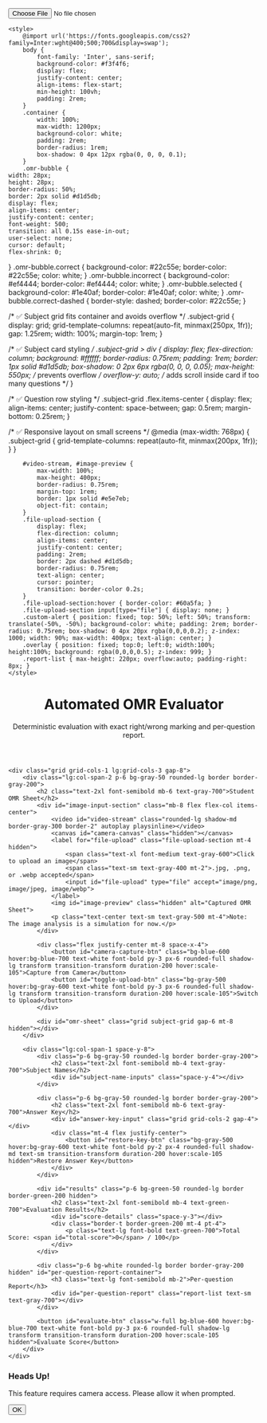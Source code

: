 <!DOCTYPE html>
<html lang="en">
<head>
    <meta charset="UTF-8" />
    <meta name="viewport" content="width=device-width, initial-scale=1.0"/>
    <title>OMR Evaluation System</title>
    <script src="https://cdn.tailwindcss.com"></script>
    <!-- PDF.js CDN -->
    <input id="file-upload" type="file" accept="image/png, image/jpeg, image/webp">


    <style>
        @import url('https://fonts.googleapis.com/css2?family=Inter:wght@400;500;700&display=swap');
        body {
            font-family: 'Inter', sans-serif;
            background-color: #f3f4f6;
            display: flex;
            justify-content: center;
            align-items: flex-start;
            min-height: 100vh;
            padding: 2rem;
        }
        .container {
            width: 100%;
            max-width: 1200px;
            background-color: white;
            padding: 2rem;
            border-radius: 1rem;
            box-shadow: 0 4px 12px rgba(0, 0, 0, 0.1);
        }
        .omr-bubble {
    width: 28px;
    height: 28px;
    border-radius: 50%;
    border: 2px solid #d1d5db;
    display: flex;
    align-items: center;
    justify-content: center;
    font-weight: 500;
    transition: all 0.15s ease-in-out;
    user-select: none;
    cursor: default;
    flex-shrink: 0;
}
.omr-bubble.correct {
    background-color: #22c55e;
    border-color: #22c55e;
    color: white;
}
.omr-bubble.incorrect {
    background-color: #ef4444;
    border-color: #ef4444;
    color: white;
}
.omr-bubble.selected {
    background-color: #1e40af;
    border-color: #1e40af;
    color: white;
}
.omr-bubble.correct-dashed {
    border-style: dashed;
    border-color: #22c55e;
}

/* ✅ Subject grid fits container and avoids overflow */
.subject-grid {
    display: grid;
    grid-template-columns: repeat(auto-fit, minmax(250px, 1fr));
    gap: 1.25rem;
    width: 100%;
    margin-top: 1rem;
}

/* ✅ Subject card styling */
.subject-grid > div {
    display: flex;
    flex-direction: column;
    background: #ffffff;
    border-radius: 0.75rem;
    padding: 1rem;
    border: 1px solid #d1d5db;
    box-shadow: 0 2px 6px rgba(0, 0, 0, 0.05);
    max-height: 550px;  /* prevents overflow */
    overflow-y: auto;   /* adds scroll inside card if too many questions */
}

/* ✅ Question row styling */
.subject-grid .flex.items-center {
    display: flex;
    align-items: center;
    justify-content: space-between;
    gap: 0.5rem;
    margin-bottom: 0.25rem;
}

/* ✅ Responsive layout on small screens */
@media (max-width: 768px) {
    .subject-grid {
        grid-template-columns: repeat(auto-fit, minmax(200px, 1fr));
    }
}

        #video-stream, #image-preview {
            max-width: 100%;
            max-height: 400px;
            border-radius: 0.75rem;
            margin-top: 1rem;
            border: 1px solid #e5e7eb;
            object-fit: contain;
        }
        .file-upload-section {
            display: flex;
            flex-direction: column;
            align-items: center;
            justify-content: center;
            padding: 2rem;
            border: 2px dashed #d1d5db;
            border-radius: 0.75rem;
            text-align: center;
            cursor: pointer;
            transition: border-color 0.2s;
        }
        .file-upload-section:hover { border-color: #60a5fa; }
        .file-upload-section input[type="file"] { display: none; }
        .custom-alert { position: fixed; top: 50%; left: 50%; transform: translate(-50%, -50%); background-color: white; padding: 2rem; border-radius: 0.75rem; box-shadow: 0 4px 20px rgba(0,0,0,0.2); z-index: 1000; width: 90%; max-width: 400px; text-align: center; }
        .overlay { position: fixed; top:0; left:0; width:100%; height:100%; background: rgba(0,0,0,0.5); z-index: 999; }
        .report-list { max-height: 220px; overflow:auto; padding-right: 8px; }
    </style>
</head>
<body class="p-4 md:p-8">
    <!-- Keep all your previous code exactly same until evaluateScores() -->
<script>
    // ... all previous code remains unchanged above ...

    // Evaluates the scores and displays results
    function evaluateScores(studentAnswers, correctAnswerKey) {
        let totalScore = 0;
        let subjectScores = Array(NUM_SUBJECTS).fill(0);
        let attemptedCount = 0;
        let unattemptedCount = 0;
        
        // Loop through each question to evaluate
        for (let i = 1; i <= TOTAL_QUESTIONS; i++) {
            const studentAnswer = studentAnswers[i];
            const correctAnswer = correctAnswerKey[i];
            
            if (studentAnswer !== null) {
                attemptedCount++;
                if (studentAnswer === correctAnswer) {
                    totalScore += 1;
                    const subjectIndex = Math.floor((i - 1) / QUESTIONS_PER_SUBJECT);
                    subjectScores[subjectIndex] += 1;
                }
            } else {
                unattemptedCount++;
            }
        }

        // Calculate scores out of 20 and 100
        const finalSubjectScores = subjectScores.map(score => (score / QUESTIONS_PER_SUBJECT) * 20);
        const finalTotalScore = (totalScore / TOTAL_QUESTIONS) * 100;
        
        // Display results
        scoreDetailsEl.innerHTML = '';
        finalSubjectScores.forEach((score, index) => {
            const subjectName = subjectNames[index] || DEFAULT_SUBJECT_NAMES[index];
            const p = document.createElement('p');
            p.className = 'text-gray-700';
            p.innerHTML = `<span class="font-medium">${subjectName} Score:</span> ${score.toFixed(2)} / 20`;
            scoreDetailsEl.appendChild(p);
        });

        // Add attempted and unattempted counts
        const attemptedP = document.createElement('p');
        attemptedP.className = 'text-gray-700 mt-4';
        attemptedP.innerHTML = `<span class="font-medium">Questions Attempted:</span> <span class="font-bold text-blue-600">${attemptedCount}</span>`;
        scoreDetailsEl.appendChild(attemptedP);

        const unattemptedP = document.createElement('p');
        unattemptedP.className = 'text-gray-700';
        unattemptedP.innerHTML = `<span class="font-medium">Questions Not Attempted:</span> <span class="font-bold text-gray-500">${unattemptedCount}</span>`;
        scoreDetailsEl.appendChild(unattemptedP);
        
        totalScoreEl.textContent = finalTotalScore.toFixed(2);
        resultsEl.classList.remove('hidden');

        // ✅ Highlight correct/incorrect answers
        document.querySelectorAll('#omr-sheet .omr-bubble').forEach(bubble => {
            const questionNumber = parseInt(
                bubble.parentElement.parentElement.querySelector('span').textContent.split('.')[0]
            );
            const option = bubble.textContent;
            bubble.classList.remove('correct', 'incorrect');
            bubble.style.border = ''; // reset

            // Correct answer selected → green
            if (studentAnswers[questionNumber] === option && studentAnswers[questionNumber] === correctAnswerKey[questionNumber]) {
                bubble.classList.add('correct');
            } 
            // Wrong answer selected → red
            else if (studentAnswers[questionNumber] === option && studentAnswers[questionNumber] !== correctAnswerKey[questionNumber]) {
                bubble.classList.add('incorrect');
            } 
            // If student got it wrong or skipped, show correct answer with dashed border
            else if (option === correctAnswerKey[questionNumber]) {
                bubble.style.border = '2px dashed #22c55e';
            }
        });
    }

    // ... keep the rest of your code unchanged below ...
</script>

<div class="container space-y-8">
    <header class="text-center mb-8">
        <h1 class="text-4xl font-bold text-gray-800">Automated OMR Evaluator</h1>
        <p class="text-gray-500 mt-2">Deterministic evaluation with exact right/wrong marking and per-question report.</p>
    </header>

    <div class="grid grid-cols-1 lg:grid-cols-3 gap-8">
        <div class="lg:col-span-2 p-6 bg-gray-50 rounded-lg border border-gray-200">
            <h2 class="text-2xl font-semibold mb-6 text-gray-700">Student OMR Sheet</h2>
            <div id="image-input-section" class="mb-8 flex flex-col items-center">
                <video id="video-stream" class="rounded-lg shadow-md border-gray-300 border-2" autoplay playsinline></video>
                <canvas id="camera-canvas" class="hidden"></canvas>
                <label for="file-upload" class="file-upload-section mt-4 hidden">
                    <span class="text-xl font-medium text-gray-600">Click to upload an image</span>
                    <span class="text-sm text-gray-400 mt-2">.jpg, .png, or .webp accepted</span>
                    <input id="file-upload" type="file" accept="image/png, image/jpeg, image/webp">
                </label>
                <img id="image-preview" class="hidden" alt="Captured OMR Sheet">
                <p class="text-center text-sm text-gray-500 mt-4">Note: The image analysis is a simulation for now.</p>
            </div>

            <div class="flex justify-center mt-8 space-x-4">
                <button id="camera-capture-btn" class="bg-blue-600 hover:bg-blue-700 text-white font-bold py-3 px-6 rounded-full shadow-lg transform transition-transform duration-200 hover:scale-105">Capture from Camera</button>
                <button id="toggle-upload-btn" class="bg-gray-500 hover:bg-gray-600 text-white font-bold py-3 px-6 rounded-full shadow-lg transform transition-transform duration-200 hover:scale-105">Switch to Upload</button>
            </div>

            <div id="omr-sheet" class="grid subject-grid gap-6 mt-8 hidden"></div>
        </div>

        <div class="lg:col-span-1 space-y-8">
            <div class="p-6 bg-gray-50 rounded-lg border border-gray-200">
                <h2 class="text-2xl font-semibold mb-4 text-gray-700">Subject Names</h2>
                <div id="subject-name-inputs" class="space-y-4"></div>
            </div>

            <div class="p-6 bg-gray-50 rounded-lg border border-gray-200">
                <h2 class="text-2xl font-semibold mb-6 text-gray-700">Answer Key</h2>
                <div id="answer-key-input" class="grid grid-cols-2 gap-4"></div>
                <div class="mt-4 flex justify-center">
                    <button id="restore-key-btn" class="bg-gray-500 hover:bg-gray-600 text-white font-bold py-2 px-4 rounded-full shadow-md text-sm transition-transform duration-200 hover:scale-105 hidden">Restore Answer Key</button>
                </div>
            </div>

            <div id="results" class="p-6 bg-green-50 rounded-lg border border-green-200 hidden">
                <h2 class="text-2xl font-semibold mb-4 text-green-700">Evaluation Results</h2>
                <div id="score-details" class="space-y-3"></div>
                <div class="border-t border-green-200 mt-4 pt-4">
                    <p class="text-lg font-bold text-green-700">Total Score: <span id="total-score">0</span> / 100</p>
                </div>
            </div>

            <div class="p-6 bg-white rounded-lg border border-gray-200 hidden" id="per-question-report-container">
                <h3 class="text-lg font-semibold mb-2">Per-question Report</h3>
                <div id="per-question-report" class="report-list text-sm text-gray-700"></div>
            </div>

            <button id="evaluate-btn" class="w-full bg-blue-600 hover:bg-blue-700 text-white font-bold py-3 px-6 rounded-full shadow-lg transform transition-transform duration-200 hover:scale-105 hidden">Evaluate Score</button>
        </div>
    </div>
</div>

<div id="custom-alert-modal" class="hidden">
    <div class="overlay"></div>
    <div class="custom-alert">
        <h3 class="text-xl font-bold mb-4 text-gray-800">Heads Up!</h3>
        <p class="text-gray-600 mb-6" id="alert-message">This feature requires camera access. Please allow it when prompted.</p>
        <button id="alert-ok-btn" class="bg-blue-600 hover:bg-blue-700 text-white font-bold py-2 px-6 rounded-full">OK</button>
    </div>
</div>

<script>
document.addEventListener('DOMContentLoaded', () => {
    // Config
    const NUM_SUBJECTS = 5;
    const QUESTIONS_PER_SUBJECT = 20;
    const TOTAL_QUESTIONS = NUM_SUBJECTS * QUESTIONS_PER_SUBJECT;
    const OPTIONS = ['A','B','C','D'];
    const DEFAULT_SUBJECT_NAMES = ['Subject 1','Subject 2','Subject 3','Subject 4','Subject 5'];
    const LOCAL_STORAGE_KEY = 'omr_answer_key';
    const SUBJECT_NAMES_KEY = 'omr_subject_names';

    // UI refs
    const videoStreamEl = document.getElementById('video-stream');
    const imagePreviewEl = document.getElementById('image-preview');
    const cameraCanvasEl = document.getElementById('camera-canvas');
    const omrSheetEl = document.getElementById('omr-sheet');
    const answerKeyInputEl = document.getElementById('answer-key-input');
    const cameraCaptureBtn = document.getElementById('camera-capture-btn');
    const toggleUploadBtn = document.getElementById('toggle-upload-btn');
    const fileUploadEl = document.getElementById('file-upload');
    const fileUploadSectionEl = document.querySelector('.file-upload-section');
    const evaluateBtn = document.getElementById('evaluate-btn');
    const resultsEl = document.getElementById('results');
    const scoreDetailsEl = document.getElementById('score-details');
    const totalScoreEl = document.getElementById('total-score');
    const customAlertModal = document.getElementById('custom-alert-modal');
    const alertOkBtn = document.getElementById('alert-ok-btn');
    const alertMessageEl = document.getElementById('alert-message');
    const restoreKeyBtn = document.getElementById('restore-key-btn');
    const subjectNameInputsEl = document.getElementById('subject-name-inputs');
    const perQuestionContainer = document.getElementById('per-question-report-container');
    const perQuestionReportEl = document.getElementById('per-question-report');

    // State
    let answerKey = {}; // {1: 'A', 2:'C', ...}
    let subjectNames = [...DEFAULT_SUBJECT_NAMES];

    // Helpers: alerts
    function showAlert(message) {
        alertMessageEl.textContent = message;
        customAlertModal.classList.remove('hidden');
    }
    function hideAlert() { customAlertModal.classList.add('hidden'); }

    // Local storage: save / restore key
    function saveAnswerKey() {
        try {
            localStorage.setItem(LOCAL_STORAGE_KEY, JSON.stringify(answerKey));
            restoreKeyBtn.classList.remove('hidden');
        } catch(e) { console.error('Save key failed', e); }
    }
    function restoreAnswerKey() {
        try {
            const stored = localStorage.getItem(LOCAL_STORAGE_KEY);
            if (stored) {
                answerKey = JSON.parse(stored) || {};
                // update UI selects
                for (let i=1;i<=TOTAL_QUESTIONS;i++){
                    const sel = document.querySelector(`select[name="key-q${i}"]`);
                    if (sel) sel.value = answerKey[i] || '';
                }
            }
        } catch(e) { console.error('Restore key failed', e); localStorage.removeItem(LOCAL_STORAGE_KEY); }
    }

    function saveSubjectNames() {
        try { localStorage.setItem(SUBJECT_NAMES_KEY, JSON.stringify(subjectNames)); }
        catch(e) { console.error('save subject names failed', e); }
    }
    function restoreSubjectNames() {
        try {
            const stored = localStorage.getItem(SUBJECT_NAMES_KEY);
            if (stored) subjectNames = JSON.parse(stored) || subjectNames;
        } catch(e) { console.error('restore subject names failed', e); localStorage.removeItem(SUBJECT_NAMES_KEY); }
    }

    // Generate subject name inputs
    function generateSubjectNameInputs(){
        subjectNameInputsEl.innerHTML='';
        restoreSubjectNames();
        for (let i=0;i<NUM_SUBJECTS;i++){
            const div = document.createElement('div');
            div.className = 'flex items-center space-x-2';
            div.innerHTML = `<span class="font-bold w-6 text-gray-600">${i+1}.</span>`;
            const input = document.createElement('input');
            input.type='text';
            input.placeholder = DEFAULT_SUBJECT_NAMES[i];
            input.className = 'flex-1 p-2 border border-gray-300 rounded-lg focus:outline-none focus:border-blue-500';
            input.value = subjectNames[i] || '';
            input.oninput = (e)=> { subjectNames[i]=e.target.value; saveSubjectNames(); };
            div.appendChild(input);
            subjectNameInputsEl.appendChild(div);
        }
    }

    // Generate answer key UI
    function generateAnswerKeyInput(){
        answerKeyInputEl.innerHTML='';
        restoreAnswerKey();
        for (let i=1;i<=TOTAL_QUESTIONS;i++){
            const qDiv = document.createElement('div');
            qDiv.className = 'flex items-center space-x-2';
            qDiv.innerHTML = `<span class="font-bold w-6 text-gray-600">${i}.</span>`;
            const selectEl = document.createElement('select');
            selectEl.className = 'flex-1 p-2 border border-gray-300 rounded-lg focus:outline-none focus:border-blue-500';
            selectEl.name = `key-q${i}`;
            selectEl.innerHTML = '<option value="">-</option>';
            OPTIONS.forEach(opt => { selectEl.innerHTML += `<option value="${opt}">${opt}</option>`; });
            if (answerKey[i]) selectEl.value = answerKey[i];
            selectEl.onchange = (e) => {
                const val = e.target.value;
                if (val) answerKey[i] = val;
                else delete answerKey[i];
                saveAnswerKey();
            };
            qDiv.appendChild(selectEl);
            answerKeyInputEl.appendChild(qDiv);
        }
        if (localStorage.getItem(LOCAL_STORAGE_KEY)) restoreKeyBtn.classList.remove('hidden');
        else restoreKeyBtn.classList.add('hidden');
    }

    // Start camera (optional)
    async function startCamera(){
        try {
            const stream = await navigator.mediaDevices.getUserMedia({ video: { facingMode: 'environment' } });
            videoStreamEl.srcObject = stream;
            videoStreamEl.classList.remove('hidden');
            imagePreviewEl.classList.add('hidden');
            if (fileUploadSectionEl) fileUploadSectionEl.classList.add('hidden');
            cameraCaptureBtn.classList.remove('hidden');
            toggleUploadBtn.textContent = 'Switch to Upload';
        } catch (err) {
            console.warn('Camera start failed: ', err);
            // show upload fallback UI
            videoStreamEl.classList.add('hidden');
            cameraCaptureBtn.classList.add('hidden');
            if (fileUploadSectionEl) fileUploadSectionEl.classList.remove('hidden');
        }
    }

    // Simulated analysis (same as before but deterministic if you want)
    // For repeatable testing, you might replace Math.random with deterministic behavior.
   // Store simulated answers so they don't change on every evaluation


// Simulates the OMR analysis process (deterministic after first run)
// Store simulated answers so they don't change on every evaluation
let savedStudentAnswers = null;

// Simulates the OMR analysis process (deterministic after first run)
function simulateAnalysis(key) {
    // If we already simulated once, reuse the same answers
    if (savedStudentAnswers) return savedStudentAnswers;

    const studentAnswers = {};
    for (let i = 1; i <= TOTAL_QUESTIONS; i++) {
        if (key[i] && Math.random() < 0.05) {
            studentAnswers[i] = null; // Unattempted
        } else if (key[i] && Math.random() < 0.9) {
            studentAnswers[i] = key[i]; // Correct
        } else if (key[i]) {
            const incorrectOptions = OPTIONS.filter(o => o !== key[i]);
            studentAnswers[i] = incorrectOptions[Math.floor(Math.random() * incorrectOptions.length)];
        } else {
            studentAnswers[i] = null;
        }
    }

    savedStudentAnswers = studentAnswers; // Save once
    return studentAnswers;
}


    // Generate OMR sheet DOM using data-q attributes
    function generateOmrSheet(studentAnswers) {
        omrSheetEl.innerHTML = '';
        for (let s=0;s<NUM_SUBJECTS;s++){
            const subjectName = subjectNames[s] || DEFAULT_SUBJECT_NAMES[s];
            const subjectDiv = document.createElement('div');
            subjectDiv.className = 'p-4 border border-gray-300 rounded-lg bg-white shadow-sm';
            subjectDiv.innerHTML = `<h3 class="text-lg font-semibold mb-4 text-center">${subjectName}</h3>`;
            for (let q=1;q<=QUESTIONS_PER_SUBJECT;q++){
                const questionNumber = (s * QUESTIONS_PER_SUBJECT) + q;
                const questionDiv = document.createElement('div');
                questionDiv.className = 'flex items-center space-x-2 my-2';
                questionDiv.innerHTML = `<span class="font-bold w-6 text-gray-600">${questionNumber}.</span>`;
                const bubblesContainer = document.createElement('div');
                bubblesContainer.className = 'flex space-x-2';
                OPTIONS.forEach(option=>{
                    const bubble = document.createElement('div');
                    bubble.className = 'omr-bubble';
                    bubble.textContent = option;
                    // store question and option for reliable lookup later
                    bubble.dataset.q = questionNumber;
                    bubble.dataset.opt = option;
                    // Mark student's selection visually as "selected" initially (neutral)
                    if (studentAnswers[questionNumber] === option) bubble.classList.add('selected');
                    bubblesContainer.appendChild(bubble);
                });
                questionDiv.appendChild(bubblesContainer);
                subjectDiv.appendChild(questionDiv);
            }
            omrSheetEl.appendChild(subjectDiv);
        }
    }

    // Evaluate and update UI with exact right/wrong + per-question report
    function evaluateScores(studentAnswers, correctAnswerKey) {
        // Validate key completeness
        const providedCount = Object.keys(correctAnswerKey).filter(k => correctAnswerKey[k]).length;
        if (providedCount < TOTAL_QUESTIONS) {
            showAlert(`Answer key is incomplete. Please provide answers for all ${TOTAL_QUESTIONS} questions. Currently provided: ${providedCount}.`);
            return;
        }

        let totalCorrect = 0;
        const subjectScores = Array(NUM_SUBJECTS).fill(0);
        let attemptedCount = 0, unattemptedCount = 0;

        // Build per-question report array
        const report = [];

        for (let i=1;i<=TOTAL_QUESTIONS;i++){
            const stud = studentAnswers[i]; // null or 'A'..'D'
            const corr = correctAnswerKey[i] || null;
            let status = 'Not Attempted';
            if (stud === null || stud === undefined) {
                unattemptedCount++;
                status = 'Not Attempted';
            } else {
                attemptedCount++;
                if (stud === corr) {
                    totalCorrect++;
                    status = 'Correct';
                    const subjIdx = Math.floor((i-1)/QUESTIONS_PER_SUBJECT);
                    subjectScores[subjIdx] += 1;
                } else {
                    status = 'Incorrect';
                }
            }
            report.push({q:i, student: stud, correct: corr, status});
        }

        // Compute final subject scores (out of 20) and overall percent
        const finalSubjectScores = subjectScores.map(sc => (sc / QUESTIONS_PER_SUBJECT) * 20);
        const finalTotalScore = (totalCorrect / TOTAL_QUESTIONS) * 100;

        // Display summary
        scoreDetailsEl.innerHTML = '';
        finalSubjectScores.forEach((score, idx) => {
            const subName = subjectNames[idx] || DEFAULT_SUBJECT_NAMES[idx];
            const p = document.createElement('p');
            p.className = 'text-gray-700';
            p.innerHTML = `<span class="font-medium">${subName} Score:</span> ${score.toFixed(2)} / 20`;
            scoreDetailsEl.appendChild(p);
        });
        const attemptedP = document.createElement('p');
        attemptedP.className = 'text-gray-700 mt-4';
        attemptedP.innerHTML = `<span class="font-medium">Questions Attempted:</span> <span class="font-bold text-blue-600">${attemptedCount}</span>`;
        scoreDetailsEl.appendChild(attemptedP);
        const unattemptedP = document.createElement('p');
        unattemptedP.className = 'text-gray-700';
        unattemptedP.innerHTML = `<span class="font-medium">Questions Not Attempted:</span> <span class="font-bold text-gray-500">${unattemptedCount}</span>`;
        scoreDetailsEl.appendChild(unattemptedP);
        totalScoreEl.textContent = finalTotalScore.toFixed(2);
        resultsEl.classList.remove('hidden');

        // Update OMR bubble highlighting deterministically using data attributes
        document.querySelectorAll('#omr-sheet .omr-bubble').forEach(b => {
            // reset classes and inline styles
            b.classList.remove('correct','incorrect','selected','correct-dashed');
            b.style.borderStyle = ''; // remove dashed if any
            const qnum = parseInt(b.dataset.q, 10);
            const opt = b.dataset.opt;
            const stud = studentAnswers[qnum];
            const corr = correctAnswerKey[qnum];

            if (stud !== null && stud === opt && stud === corr) {
                // Student selected this option and it's correct
                b.classList.add('correct');
            } else if (stud !== null && stud === opt && stud !== corr) {
                // Student selected this option but it's incorrect
                b.classList.add('incorrect');
            } else if (opt === corr && (stud === null || stud !== corr)) {
                // This is the correct answer but student didn't select it (either unattempted or selected wrong)
                // show dashed border
                b.classList.add('correct-dashed');
            } else {
                // neutral / unselected
                // leave it as default
            }
        });

        // Render the per-question report for exact right/wrong
        perQuestionReportEl.innerHTML = '';
        report.forEach(r => {
            const div = document.createElement('div');
            div.className = 'flex justify-between items-center py-1 border-b border-gray-100';
            const left = document.createElement('div');
            left.innerHTML = `<span class="font-semibold">Q${r.q}.</span> Student: <span class="font-medium">${r.student || '-'}</span>`;
            const right = document.createElement('div');
            right.innerHTML = `Correct: <span class="font-medium">${r.correct || '-'}</span> — <span class="${r.status==='Correct' ? 'text-green-600 font-semibold' : (r.status==='Incorrect' ? 'text-red-600 font-semibold' : 'text-gray-500') }">${r.status}</span>`;
            div.appendChild(left);
            div.appendChild(right);
            perQuestionReportEl.appendChild(div);
        });
        perQuestionContainer.classList.remove('hidden');
        omrSheetEl.classList.remove('hidden');
    }

    // Event listeners
    cameraCaptureBtn.addEventListener('click', () => {
        const ctx = cameraCanvasEl.getContext('2d');
        cameraCanvasEl.width = videoStreamEl.videoWidth;
        cameraCanvasEl.height = videoStreamEl.videoHeight;
        ctx.drawImage(videoStreamEl, 0, 0, cameraCanvasEl.width, cameraCanvasEl.height);
        const dataUrl = cameraCanvasEl.toDataURL('image/png');
        imagePreviewEl.src = dataUrl;
        imagePreviewEl.classList.remove('hidden');
        videoStreamEl.classList.add('hidden');
        if (videoStreamEl.srcObject) videoStreamEl.srcObject.getTracks().forEach(t => t.stop());
        evaluateBtn.classList.remove('hidden');
    });

    toggleUploadBtn.addEventListener('click', () => {
        if (videoStreamEl.srcObject) videoStreamEl.srcObject.getTracks().forEach(t=>t.stop());
        videoStreamEl.classList.add('hidden');
        cameraCaptureBtn.classList.add('hidden');
        if (fileUploadSectionEl) fileUploadSectionEl.classList.remove('hidden');
        toggleUploadBtn.textContent = 'Switch to Camera';
    });

    if (fileUploadEl) {
        fileUploadEl.addEventListener('change', async (e) => {
    const file = e.target.files[0];
    if (!file) return;

    const fileType = file.type;

    if (fileType === "application/pdf") {
        // Handle PDF file with PDF.js
        const pdfData = await file.arrayBuffer();
        const pdf = await pdfjsLib.getDocument({ data: pdfData }).promise;

        // Clear any previous preview
        imagePreviewEl.classList.add('hidden');
        omrSheetEl.classList.add('hidden');

        const pageContainer = document.createElement('div');
        pageContainer.className = "space-y-4 w-full mt-4";

        for (let i = 1; i <= pdf.numPages; i++) {
            const page = await pdf.getPage(i);
            const viewport = page.getViewport({ scale: 1.5 });

            const canvas = document.createElement("canvas");
            const context = canvas.getContext("2d");
            canvas.width = viewport.width;
            canvas.height = viewport.height;

            await page.render({ canvasContext: context, viewport }).promise;

            // Create a clickable image preview
            const img = document.createElement("img");
            img.src = canvas.toDataURL();
            img.className = "rounded-lg border border-gray-300 cursor-pointer hover:shadow-lg hover:scale-105 transition-all";
            img.style.maxWidth = "100%";

            img.addEventListener("click", () => {
                imagePreviewEl.src = img.src;
                imagePreviewEl.classList.remove('hidden');
                evaluateBtn.classList.remove('hidden');
                pageContainer.remove(); // hide previews after selection
            });

            pageContainer.appendChild(img);
        }

        fileUploadSectionEl.appendChild(pageContainer);

    } else {
        // Handle normal image as before
        const reader = new FileReader();
        reader.onload = (event) => {
            imagePreviewEl.src = event.target.result;
            imagePreviewEl.classList.remove('hidden');
            evaluateBtn.classList.remove('hidden');
        };
        reader.readAsDataURL(file);
    }
});

    }

    evaluateBtn.addEventListener('click', () => {
        if (!imagePreviewEl.src) { showAlert('Please capture or upload an OMR sheet image first.'); return; }
        // validate complete key provided
        const providedCount = Object.keys(answerKey).filter(k => answerKey[k]).length;
        if (providedCount < TOTAL_QUESTIONS) { showAlert(`Please enter the full answer key (${TOTAL_QUESTIONS} answers). Currently provided: ${providedCount}.`); return; }

        // simulate / or call real analysis
        const simulatedAnswers = simulateAnalysis(answerKey);
        generateOmrSheet(simulatedAnswers);
        evaluateScores(simulatedAnswers, answerKey);
        omrSheetEl.classList.remove('hidden');
        resultsEl.classList.remove('hidden');
    });

    alertOkBtn.addEventListener('click', hideAlert);

    restoreKeyBtn.addEventListener('click', () => {
        restoreAnswerKey();
        showAlert('Answer key restored from local storage.');
    });

    // initialization
    generateSubjectNameInputs();
    generateAnswerKeyInput();
    // Try camera but it's optional
    startCamera();

    // Make the evaluate button visible only when there's preview or camera capture
    // (you'll toggle it by capture/upload actions)
});
</script>
</body>
</html>

